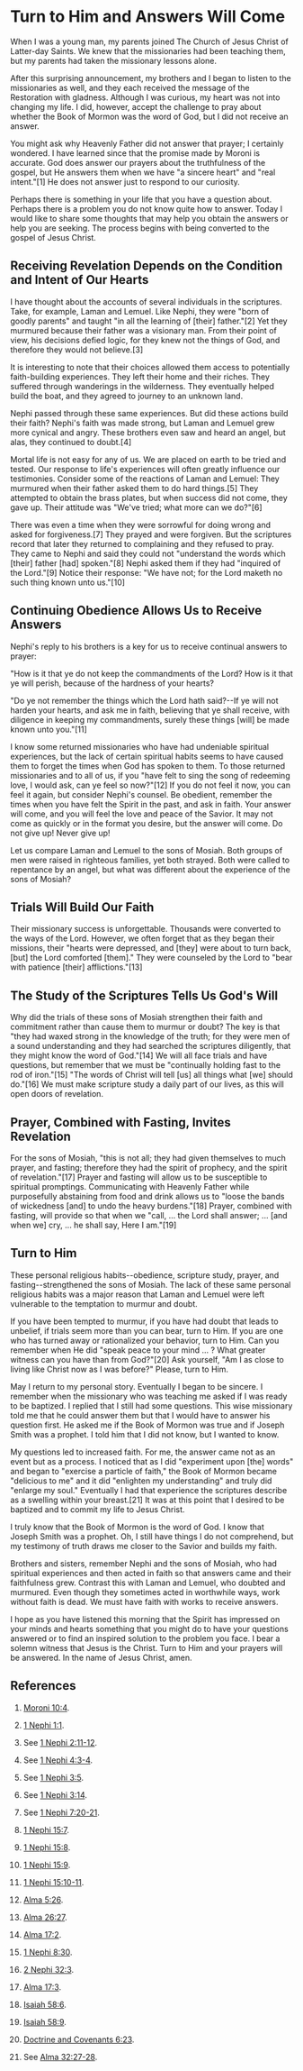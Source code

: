 # Turn to Him and Answers Will Come

When I was a young man, my parents joined The Church of Jesus Christ of
Latter-day Saints. We knew that the missionaries had been teaching them, but
my parents had taken the missionary lessons alone.

After this surprising announcement, my brothers and I began to listen to the
missionaries as well, and they each received the message of the Restoration
with gladness. Although I was curious, my heart was not into changing my life.
I did, however, accept the challenge to pray about whether the Book of Mormon
was the word of God, but I did not receive an answer.

You might ask why Heavenly Father did not answer that prayer; I certainly
wondered. I have learned since that the promise made by Moroni is accurate.
God does answer our prayers about the truthfulness of the gospel, but He
answers them when we have "a sincere heart" and "real intent."[1] He does not
answer just to respond to our curiosity.

Perhaps there is something in your life that you have a question about.
Perhaps there is a problem you do not know quite how to answer. Today I would
like to share some thoughts that may help you obtain the answers or help you
are seeking. The process begins with being converted to the gospel of Jesus
Christ.

## Receiving Revelation Depends on the Condition and Intent of Our Hearts

I have thought about the accounts of several individuals in the scriptures.
Take, for example, Laman and Lemuel. Like Nephi, they were "born of goodly
parents" and taught "in all the learning of [their] father."[2] Yet they
murmured because their father was a visionary man. From their point of view,
his decisions defied logic, for they knew not the things of God, and therefore
they would not believe.[3]

It is interesting to note that their choices allowed them access to
potentially faith-building experiences. They left their home and their riches.
They suffered through wanderings in the wilderness. They eventually helped
build the boat, and they agreed to journey to an unknown land.

Nephi passed through these same experiences. But did these actions build their
faith? Nephi's faith was made strong, but Laman and Lemuel grew more cynical
and angry. These brothers even saw and heard an angel, but alas, they
continued to doubt.[4]

Mortal life is not easy for any of us. We are placed on earth to be tried and
tested. Our response to life's experiences will often greatly influence our
testimonies. Consider some of the reactions of Laman and Lemuel: They murmured
when their father asked them to do hard things.[5] They attempted to obtain
the brass plates, but when success did not come, they gave up. Their attitude
was "We've tried; what more can we do?"[6]

There was even a time when they were sorrowful for doing wrong and asked for
forgiveness.[7] They prayed and were forgiven. But the scriptures record that
later they returned to complaining and they refused to pray. They came to
Nephi and said they could not "understand the words which [their] father [had]
spoken."[8] Nephi asked them if they had "inquired of the Lord."[9] Notice
their response: "We have not; for the Lord maketh no such thing known unto
us."[10]

## Continuing Obedience Allows Us to Receive Answers

Nephi's reply to his brothers is a key for us to receive continual answers to
prayer:

"How is it that ye do not keep the commandments of the Lord? How is it that ye
will perish, because of the hardness of your hearts?

"Do ye not remember the things which the Lord hath said?--If ye will not
harden your hearts, and ask me in faith, believing that ye shall receive, with
diligence in keeping my commandments, surely these things [will] be made known
unto you."[11]

I know some returned missionaries who have had undeniable spiritual
experiences, but the lack of certain spiritual habits seems to have caused
them to forget the times when God has spoken to them. To those returned
missionaries and to all of us, if you "have felt to sing the song of redeeming
love, I would ask, can ye feel so now?"[12] If you do not feel it now, you can
feel it again, but consider Nephi's counsel. Be obedient, remember the times
when you have felt the Spirit in the past, and ask in faith. Your answer will
come, and you will feel the love and peace of the Savior. It may not come as
quickly or in the format you desire, but the answer will come. Do not give up!
Never give up!

Let us compare Laman and Lemuel to the sons of Mosiah. Both groups of men were
raised in righteous families, yet both strayed. Both were called to repentance
by an angel, but what was different about the experience of the sons of
Mosiah?

## Trials Will Build Our Faith

Their missionary success is unforgettable. Thousands were converted to the
ways of the Lord. However, we often forget that as they began their missions,
their "hearts were depressed, and [they] were about to turn back, [but] the
Lord comforted [them]." They were counseled by the Lord to "bear with patience
[their] afflictions."[13]

## The Study of the Scriptures Tells Us God's Will

Why did the trials of these sons of Mosiah strengthen their faith and
commitment rather than cause them to murmur or doubt? The key is that "they
had waxed strong in the knowledge of the truth; for they were men of a sound
understanding and they had searched the scriptures diligently, that they might
know the word of God."[14] We will all face trials and have questions, but
remember that we must be "continually holding fast to the rod of iron."[15]
"The words of Christ will tell [us] all things what [we] should do."[16] We
must make scripture study a daily part of our lives, as this will open doors
of revelation.

## Prayer, Combined with Fasting, Invites Revelation

For the sons of Mosiah, "this is not all; they had given themselves to much
prayer, and fasting; therefore they had the spirit of prophecy, and the spirit
of revelation."[17] Prayer and fasting will allow us to be susceptible to
spiritual promptings. Communicating with Heavenly Father while purposefully
abstaining from food and drink allows us to "loose the bands of wickedness
[and] to undo the heavy burdens."[18] Prayer, combined with fasting, will
provide so that when we "call, ... the Lord shall answer; ... [and when we] cry, ...
he shall say, Here I am."[19]

## Turn to Him

These personal religious habits--obedience, scripture study, prayer, and
fasting--strengthened the sons of Mosiah. The lack of these same personal
religious habits was a major reason that Laman and Lemuel were left vulnerable
to the temptation to murmur and doubt.

If you have been tempted to murmur, if you have had doubt that leads to
unbelief, if trials seem more than you can bear, turn to Him. If you are one
who has turned away or rationalized your behavior, turn to Him. Can you
remember when He did "speak peace to your mind ... ? What greater witness can
you have than from God?"[20] Ask yourself, "Am I as close to living like
Christ now as I was before?" Please, turn to Him.

May I return to my personal story. Eventually I began to be sincere. I
remember when the missionary who was teaching me asked if I was ready to be
baptized. I replied that I still had some questions. This wise missionary told
me that he could answer them but that I would have to answer his question
first. He asked me if the Book of Mormon was true and if Joseph Smith was a
prophet. I told him that I did not know, but I wanted to know.

My questions led to increased faith. For me, the answer came not as an event
but as a process. I noticed that as I did "experiment upon [the] words" and
began to "exercise a particle of faith," the Book of Mormon became "delicious
to me" and it did "enlighten my understanding" and truly did "enlarge my
soul." Eventually I had that experience the scriptures describe as a swelling
within your breast.[21] It was at this point that I desired to be baptized and
to commit my life to Jesus Christ.

I truly know that the Book of Mormon is the word of God. I know that Joseph
Smith was a prophet. Oh, I still have things I do not comprehend, but my
testimony of truth draws me closer to the Savior and builds my faith.

Brothers and sisters, remember Nephi and the sons of Mosiah, who had spiritual
experiences and then acted in faith so that answers came and their
faithfulness grew. Contrast this with Laman and Lemuel, who doubted and
murmured. Even though they sometimes acted in worthwhile ways, work without
faith is dead. We must have faith with works to receive answers.

I hope as you have listened this morning that the Spirit has impressed on your
minds and hearts something that you might do to have your questions answered
or to find an inspired solution to the problem you face. I bear a solemn
witness that Jesus is the Christ. Turn to Him and your prayers will be
answered. In the name of Jesus Christ, amen.

## References

  1.  [Moroni 10:4](https://www.lds.org/scriptures/bofm/moro/10.4?lang=eng#3).

  2.  [1 Nephi 1:1](https://www.lds.org/scriptures/bofm/1-ne/1.1?lang=eng#0).

  3.  See [1 Nephi 2:11-12](https://www.lds.org/scriptures/bofm/1-ne/2.11-12?lang=eng#10).

  4.  See [1 Nephi 4:3-4](https://www.lds.org/scriptures/bofm/1-ne/4.3-4?lang=eng#2).

  5.  See [1 Nephi 3:5](https://www.lds.org/scriptures/bofm/1-ne/3.5?lang=eng#4).

  6.  See [1 Nephi 3:14](https://www.lds.org/scriptures/bofm/1-ne/3.14?lang=eng#13).

  7.  See [1 Nephi 7:20-21](https://www.lds.org/scriptures/bofm/1-ne/7.20-21?lang=eng#19).

  8.  [1 Nephi 15:7](https://www.lds.org/scriptures/bofm/1-ne/15.7?lang=eng#6).

  9.  [1 Nephi 15:8](https://www.lds.org/scriptures/bofm/1-ne/15.8?lang=eng#7).

  10.  [1 Nephi 15:9](https://www.lds.org/scriptures/bofm/1-ne/15.9?lang=eng#8).

  11.  [1 Nephi 15:10-11](https://www.lds.org/scriptures/bofm/1-ne/15.10-11?lang=eng#9).

  12.  [Alma 5:26](https://www.lds.org/scriptures/bofm/alma/5.26?lang=eng#25).

  13.  [Alma 26:27](https://www.lds.org/scriptures/bofm/alma/26.27?lang=eng#26).

  14.  [Alma 17:2](https://www.lds.org/scriptures/bofm/alma/17.2?lang=eng#1).

  15.  [1 Nephi 8:30](https://www.lds.org/scriptures/bofm/1-ne/8.30?lang=eng#29).

  16.  [2 Nephi 32:3](https://www.lds.org/scriptures/bofm/2-ne/32.3?lang=eng#2).

  17.  [Alma 17:3](https://www.lds.org/scriptures/bofm/alma/17.3?lang=eng#2).

  18.  [Isaiah 58:6](https://www.lds.org/scriptures/ot/isa/58.6?lang=eng#5).

  19.  [Isaiah 58:9](https://www.lds.org/scriptures/ot/isa/58.9?lang=eng#8).

  20.  [Doctrine and Covenants 6:23](https://www.lds.org/scriptures/dc-testament/dc/6.23?lang=eng#22).

  21.  See [Alma 32:27-28](https://www.lds.org/scriptures/bofm/alma/32.27-28?lang=eng#26).

